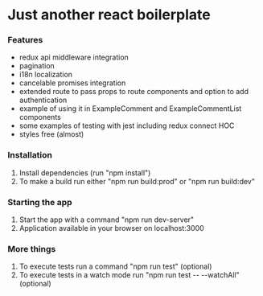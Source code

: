 # Just another react boilerplate

### Features
+ redux api middleware integration
+ pagination
+ i18n localization
+ cancelable promises integration
+ extended route to pass props to route components and option to add authentication
+ example of using it in ExampleComment and ExampleCommentList components
+ some examples of testing with jest including redux connect HOC
+ styles free (almost) 

### Installation
1. Install dependencies (run "npm install")
2. To make a build run either "npm run build:prod" or "npm run build:dev"

### Starting the app
1. Start the app with a command "npm run dev-server"
2. Application available in your browser on localhost:3000

### More things
1. To execute tests run a command "npm run test" (optional)
2. To execute tests in a watch mode run "npm run test -- --watchAll" (optional)

